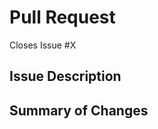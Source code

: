 # Pull Request

Closes Issue #X

<!--
These markdown comments are for description only. They can be deleted.

Please submit pull requests against the main branch.
-->

## Issue Description

<!--
Describe what problem you're solving. Link the issue from the issues tab.
-->

## Summary of Changes

<!--
How did you solve the problem? Did you update any documentation this affected?
-->
